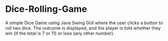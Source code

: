 # Dice-Rolling-Game
A simple Dice Game using Java Swing GUI where the user clicks a button to roll two dice. The outcome is displayed, and the player is told whether they win (if the total is 7 or 11) or lose (any other number).
